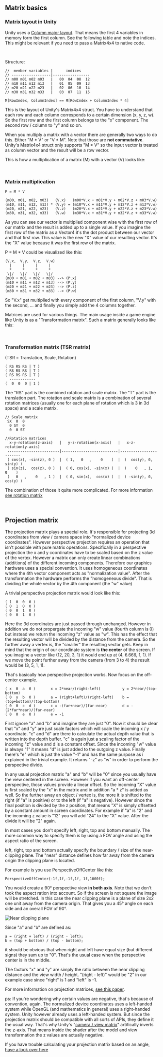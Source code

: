 <h2>Matrix basics</h2>

<h3>Matrix layout in Unity</h3>

Unity uses a [Column major layout][2]. That means the first 4 variables in memory form the first column. See the following table and note the indices. This might be relevant if you need to pass a Matrix4x4 to native code.

<br>

Structure:

    //  member variables |      indices
    // ------------------|-----------------
    // m00 m01 m02 m03   |   00  04  08  12
    // m10 m11 m12 m13   |   01  05  09  13
    // m20 m21 m22 m23   |   02  06  10  14
    // m30 m31 m32 m33   |   03  07  11  15
    
    M[RowIndex, ColumnIndex] == M[RowIndex + ColumnIndex * 4]

This is the layout of Unity's Matrix4x4 struct. You have to understand that each row and each column corresponds to a certain dimension (x, y, z, w). So the first row and the first column belongs to the "x" component. The second row / column to "y" and so on.

When you multiply a matrix with a vector there are generally two ways to do this. Either "M * V" or "V * M". Note that those are **not commutative**. Unity's Matrix4x4 struct only supports "M * V" so the input vector is treated as column vector and the result will be a row vector.

This is how a multiplication of a matrix (M) with a vector (V) looks like:

<br>

<h3> Matrix multiplication</h3>

    P = M * V
    
    (m00, m01, m02, m03)   (V.x)   (m00*V.x + m01*V.y + m02*V.z + m03*V.w)
    (m10, m11, m12, m13) * (V.y) = (m10*V.x + m11*V.y + m12*V.z + m13*V.w)
    (m20, m21, m22, m23)   (V.z)   (m20*V.x + m21*V.y + m22*V.z + m23*V.w)
    (m30, m31, m32, m33)   (V.w)   (m30*V.x + m31*V.y + m32*V.z + m33*V.w)

As you can see our vector is multiplied component wise with the first row of our matrix and the result is added up to a single value. If you imagine the first row of the matrix as a Vector4 it's the dot product between our vector and that first row. This value is the new "X" value of our resulting vector. It's the "X" value because it was the first row of the matrix.

P = M * V could be visualized like this:

    (V.x,  V.y,  V.z,  V.w)
      |     |     |     |
      *     *     *     *
     \|/   \|/   \|/   \|/
    (m00 + m01 + m02 + m03) --> (P.x)
    (m10 + m11 + m12 + m13) --> (P.y)
    (m20 + m21 + m22 + m23) --> (P.z)
    (m30 + m31 + m32 + m33) --> (P.w)

So "V.x" get multiplied with every component of the first column, "V.y" with the second, ... and finally you simply add the 4 columns together.

Matrices are used for various things. The main usage inside a game engine like Unity is as a "Transformation matrix". Such a matrix generally looks like this:

<br>

<h3>Transformation matrix (TSR matrix)</h3>


(TSR = Translation, Scale, Rotation)

    ( RS RS RS | T )
    ( RS RS RS | T )
    ( RS RS RS | T )
      ------------ 
    (  0  0  0 | 1 )

The "RS" part is the combined rotation and scale matrix. The "T" part is the translation part. The rotation and scale matrix is a combination of several rotation matrices (usually one for each plane of rotation which is 3 in 3d space) and a scale matrix.

    // Scale matrix
     SX  0  0
      0 SY  0
      0  0 SZ
    
    //Rotation matrices
      x-y-rotation(z-axis)   |   y-z-rotation(x-axis)   |   x-z-rotation(y-axis)
     ------------------------|--------------------------|------------------------
     ( cos(z), -sin(z), 0 )  |  ( 1,   0   ,    0    )  |  (  cos(y), 0, sin(y) )
     ( sin(z),  cos(z), 0 )  |  ( 0, cos(x), -sin(x) )  |  (    0   , 1,   0    )
     (   0   ,    0   , 1 )  |  ( 0, sin(x),  cos(x) )  |  ( -sin(y), 0, cos(y) )

The combination of those it quite more complicated. For more information [see rotation matrix][3]

<br>

[](#projection-matrix)
<h2>Projection matrix</h2>

The projection matrix plays a special role. It's responsible for projecting 3d coordinates from view / camera space into "normalized device coordinates". However perspective projection requires an operation that isn't possible with pure matrix operations. Specifically in a perspective projection the x and y coordinates have to be scaled based on the z value of the vertex. However a matrix can only create linear combinations (additions) of the different incoming components. Therefore our graphics hardware uses a special convention. It uses homogeneous coordinates where the 4th vector component acts as "normalization value". After the transformation the hardware performs the "homogeneous divide". That is dividing the whole vector by the 4th component (the "w" value)

A trivial perspective projection matrix would look like this:

    ( 1  0  0  0 )
    ( 0  1  0  0 )
    ( 0  0  1  0 )
    ( 0  0  1  0 )

Here the 3d coordinates are just passed through unchanged. However in addition we do not propergate the incoming "w" value (fourth column is 0) but instead we return the incoming "z" value as "w". This has the effect that the resulting vector will be divided by the distance from the camera. So the further away a vertex is, the "smaller" the resulting vector gets. Keep in mind that the origin of our coordinate system is **the center** of the screen. If you imagine a vector like (12, 20, 3, 1) it would end up at (4, 6.666, 1, 1). If we move the point further away from the camera (from 3 to 4) the result would be (3, 5, 1, 1).

That's basically how perspective projection works. Now focus on the off-center example.

    ( x  0  a  0 )       x = 2*near/(right-left)          y = 2*near/(top-bottom)
    ( 0  y  b  0 )       a = (right+left)/(right-left)    b = (top+bottom)/(top-bottom)
    ( 0  0  c  d )       c = -(far+near)/(far-near)       d = -(2*far*near)/(far-near)
    ( 0  0  e  0 )       e = -1

First ignore "a" and "b" and imagine they are just "0". Now it should be clear that "x" and "y" are just scale factors which will scale the incoming x / y coordinate. "c" and "d" are there to calculate the actual depth value that is written into the depth buffer. "c" is again just a scaling factor of the incoming "z" value and d is a constant offset. Since the incoming "w" value is always "1" it means "d" is just added to the outgoing z value. Finally there's "e" which is just the value "-1" and has the same purpose as i explained in the trivial example. It returns "-z" as "w" in order to perform the perspective divide.

In any usual projection matrix "a" and "b" will be "0" since you usually have the view centered in the screen. However if you want an off-center perspective, those values provide a linear offset. So the incoming "X" value is first scaled by the "x" in the matrix and in addition "a * z" is added as well. So the further away an object / vertex is, the more it is shifted to the right (if "a" is positive) or to the left (if "a" is negative). However since the final position is divided by the z position, that means "X" is simply offsetted by a constant amount in screen coordinates. For example if "a" is "2" and the incoming z value is "12" you will add "24" to the "X" value. After the divide it will be "2" again.

In most cases you don't specify left, right, top and bottom manually. The more common way to specify them is by using a FOV angle and using the aspect ratio of the screen.

left, right, top and bottom actually specify the boundary / size of the near-clipping plane. The "near" distance defines how far away from the camera origin the clipping plane is located.

For example is you use PerspectiveOffCenter like this:

    PerspectiveOffCenter(-1f,1f,-1f,1f, 1f,1000f);

You would create a 90° perspective view **in both axis**. Note that we don't took the aspect ration into account. So if the screen is not  square the image will be stretched. In this case the near clipping plane is a plane of size 2x2 one unit away from the camera origin. That gives you a 45° angle on each side and an overall FOV of 90°.

 ![Near clipping plane][4] 

Since "a" and "b" are defined as:

    a = (right + left) / (right - left);
    b = (top + bottom) / (top - bottom);

it should be obvious that when right and left have equal size (but different signs) they sum up to "0". That's the usual case when the perspective center is in the middle.

The factors "x" and "y" are simply the ratio between the near clipping distance and the view width / height. "(right - left)" would be "2" in our example case since "right" is 1 and "left" is -1.

For more information on projection matrices, [see this paper][5].

ps: If you're wondering why certain values are negative, that's because of convention, again. The normalized device coordinates uses a left-handed system while OpenGL (and mathematics in general) uses a right-handed system. Unity however already uses a left-handed system. But since the projection matrix should be compatible with all sorts of  APIs, they define it the usual way. That's why Unity's "[camera / view matrix][6]" artifically inverts the z-axis. That means inside the shader after the model and view transformation the z values are actually negative.

If you have trouble calculating your projection matrix based on an angle, [have a look over here][7]


  [1]: https://en.wikipedia.org/wiki/Matrix_(mathematics)#Linear_transformations
  [2]: https://en.wikipedia.org/wiki/Row-_and_column-major_order
  [3]: https://en.wikipedia.org/wiki/Rotation_matrix
  [4]: https://user-images.githubusercontent.com/5081110/45870012-33faa180-bd8a-11e8-9998-ee549d4ec817.png
  [5]: http://www.songho.ca/opengl/gl_projectionmatrix.html
  [6]: https://docs.unity3d.com/ScriptReference/Camera-worldToCameraMatrix.html
  [7]: https://stackoverflow.com/questions/18404890/how-to-build-perspective-projection-matrix-no-api
